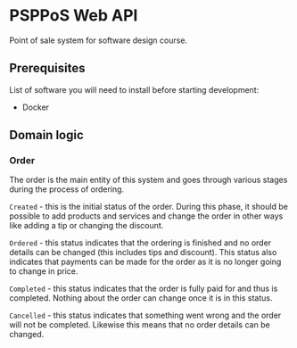 # PSPPoS Web API

Point of sale system for software design course.

## Prerequisites

List of software you will need to install before starting development:

- Docker

## Domain logic

### Order

The order is the main entity of this system and goes through various stages during the process of ordering.

`Created` - this is the initial status of the order. During this phase, it should be possible to add products and services and change the order in other ways like adding a tip or changing the discount.

`Ordered` - this status indicates that the ordering is finished and no order details can be changed (this includes tips and discount). This status also indicates that payments can be made for the order as it is no longer going to change in price.

`Completed` - this status indicates that the order is fully paid for and thus is completed. Nothing about the order can change once it is in this status.

`Cancelled` - this status indicates that something went wrong and the order will not be completed. Likewise this means that no order details can be changed.

